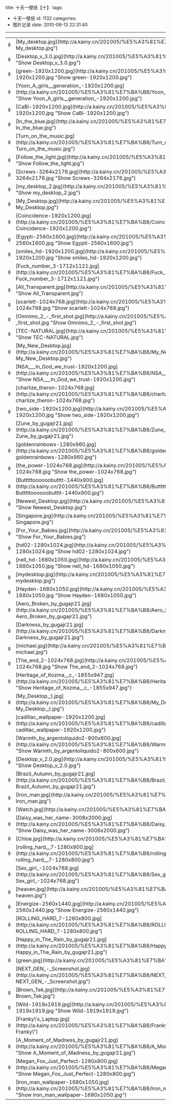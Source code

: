 title: 十天一壁纸【十】
tags:
  - 十天一壁纸
id: 1132
categories:
  - 图片记录
date: 2010-06-13 22:31:40
---

<table id="filelist">
<tbody>
<tr>
<td>◊</td>
<td>[My_desktop.jpg](http://a.kainy.cn/201005/%E5%A3%81%E7%BA%B8/My_desktop.jpg "Show My_desktop.jpg")</td>
<td>2.33 MB</td>
</tr>
<tr>
<td>◊</td>
<td>[Desktop_v_3.0.jpg](http://a.kainy.cn/201005/%E5%A3%81%E7%BA%B8/Desktop_v_3.0.jpg "Show Desktop_v_3.0.jpg")</td>
<td>514 Kb</td>
</tr>
<tr>
<td>◊</td>
<td>[green-1920x1200.jpg](http://a.kainy.cn/201005/%E5%A3%81%E7%BA%B8/green-1920x1200.jpg "Show green-1920x1200.jpg")</td>
<td>608 Kb</td>
</tr>
<tr>
<td>◊</td>
<td>[Yoon_A_girls__generation_-1920x1200.jpg](http://a.kainy.cn/201005/%E5%A3%81%E7%BA%B8/Yoon_A_girls__generation_-1920x1200.jpg "Show Yoon_A_girls__generation_-1920x1200.jpg")</td>
<td>370 Kb</td>
</tr>
<tr>
<td>◊</td>
<td>[CaBi-1920x1200.jpg](http://a.kainy.cn/201005/%E5%A3%81%E7%BA%B8/CaBi-1920x1200.jpg "Show CaBi-1920x1200.jpg")</td>
<td>1.83 MB</td>
</tr>
<tr>
<td>◊</td>
<td>[In_the_blue.jpg](http://a.kainy.cn/201005/%E5%A3%81%E7%BA%B8/In_the_blue.jpg "Show In_the_blue.jpg")</td>
<td>195 Kb</td>
</tr>
<tr>
<td>◊</td>
<td>[Turn_on_the_music.jpg](http://a.kainy.cn/201005/%E5%A3%81%E7%BA%B8/Turn_on_the_music.jpg "Show Turn_on_the_music.jpg")</td>
<td>2.47 MB</td>
</tr>
<tr>
<td>◊</td>
<td>[Follow_the_light.jpg](http://a.kainy.cn/201005/%E5%A3%81%E7%BA%B8/Follow_the_light.jpg "Show Follow_the_light.jpg")</td>
<td>117 Kb</td>
</tr>
<tr>
<td>◊</td>
<td>[Screws-3264x2176.jpg](http://a.kainy.cn/201005/%E5%A3%81%E7%BA%B8/Screws-3264x2176.jpg "Show Screws-3264x2176.jpg")</td>
<td>3.99 MB</td>
</tr>
<tr>
<td>◊</td>
<td>[my_desktop_2.jpg](http://a.kainy.cn/201005/%E5%A3%81%E7%BA%B8/my_desktop_2.jpg "Show my_desktop_2.jpg")</td>
<td>1.07 MB</td>
</tr>
<tr>
<td>◊</td>
<td>[My_Desktop.jpg](http://a.kainy.cn/201005/%E5%A3%81%E7%BA%B8/My_Desktop.jpg "Show My_Desktop.jpg")</td>
<td>384 Kb<!--more--></td>
</tr>
<tr>
<td>◊</td>
<td>[Coincidence-1920x1200.jpg](http://a.kainy.cn/201005/%E5%A3%81%E7%BA%B8/Coincidence-1920x1200.jpg "Show Coincidence-1920x1200.jpg")</td>
<td>763 Kb</td>
</tr>
<tr>
<td>◊</td>
<td>[Egypti-2560x1600.jpg](http://a.kainy.cn/201005/%E5%A3%81%E7%BA%B8/Egypti-2560x1600.jpg "Show Egypti-2560x1600.jpg")</td>
<td>917 Kb</td>
</tr>
<tr>
<td>◊</td>
<td>[smiles_hd-1920x1200.jpg](http://a.kainy.cn/201005/%E5%A3%81%E7%BA%B8/smiles_hd-1920x1200.jpg "Show smiles_hd-1920x1200.jpg")</td>
<td>973 Kb</td>
</tr>
<tr>
<td>◊</td>
<td>[Fuck_number_3-1712x1121.jpg](http://a.kainy.cn/201005/%E5%A3%81%E7%BA%B8/Fuck_number_3-1712x1121.jpg "Show Fuck_number_3-1712x1121.jpg")</td>
<td>2.18 MB</td>
</tr>
<tr>
<td>◊</td>
<td>[All_Transparent.jpg](http://a.kainy.cn/201005/%E5%A3%81%E7%BA%B8/All_Transparent.jpg "Show All_Transparent.jpg")</td>
<td>953 Kb</td>
</tr>
<tr>
<td>◊</td>
<td>[scarlett-1024x768.jpg](http://a.kainy.cn/201005/%E5%A3%81%E7%BA%B8/scarlett-1024x768.jpg "Show scarlett-1024x768.jpg")</td>
<td>159 Kb</td>
</tr>
<tr>
<td>◊</td>
<td>[Omnimo_2_-_first_shot.jpg](http://a.kainy.cn/201005/%E5%A3%81%E7%BA%B8/Omnimo_2_-_first_shot.jpg "Show Omnimo_2_-_first_shot.jpg")</td>
<td>157 Kb</td>
</tr>
<tr>
<td>◊</td>
<td>[TEC-NATURAL.jpg](http://a.kainy.cn/201005/%E5%A3%81%E7%BA%B8/TEC-NATURAL.jpg "Show TEC-NATURAL.jpg")</td>
<td>767 Kb</td>
</tr>
<tr>
<td>◊</td>
<td>[My_New_Desktop.jpg](http://a.kainy.cn/201005/%E5%A3%81%E7%BA%B8/My_New_Desktop.jpg "Show My_New_Desktop.jpg")</td>
<td>334 Kb</td>
</tr>
<tr>
<td>◊</td>
<td>[NSA___In_God_we_trust-1920x1200.jpg](http://a.kainy.cn/201005/%E5%A3%81%E7%BA%B8/NSA___In_God_we_trust-1920x1200.jpg "Show NSA___In_God_we_trust-1920x1200.jpg")</td>
<td>900 Kb</td>
</tr>
<tr>
<td>◊</td>
<td>[charlize_theron-1024x768.jpg](http://a.kainy.cn/201005/%E5%A3%81%E7%BA%B8/charlize_theron-1024x768.jpg "Show charlize_theron-1024x768.jpg")</td>
<td>292 Kb</td>
</tr>
<tr>
<td>◊</td>
<td>[two_side-1920x1200.jpg](http://a.kainy.cn/201005/%E5%A3%81%E7%BA%B8/two_side-1920x1200.jpg "Show two_side-1920x1200.jpg")</td>
<td>832 Kb</td>
</tr>
<tr>
<td>◊</td>
<td>[Zune_by_gugajr21.jpg](http://a.kainy.cn/201005/%E5%A3%81%E7%BA%B8/Zune_by_gugajr21.jpg "Show Zune_by_gugajr21.jpg")</td>
<td>369 Kb</td>
</tr>
<tr>
<td>◊</td>
<td>[goldenrainbows-1280x960.jpg](http://a.kainy.cn/201005/%E5%A3%81%E7%BA%B8/goldenrainbows-1280x960.jpg "Show goldenrainbows-1280x960.jpg")</td>
<td>654 Kb</td>
</tr>
<tr>
<td>◊</td>
<td>[the_power-1024x768.jpg](http://a.kainy.cn/201005/%E5%A3%81%E7%BA%B8/the_power-1024x768.jpg "Show the_power-1024x768.jpg")</td>
<td>235 Kb</td>
</tr>
<tr>
<td>◊</td>
<td>[Butttttoooooobutttt-1440x900.jpg](http://a.kainy.cn/201005/%E5%A3%81%E7%BA%B8/Butttttoooooobutttt-1440x900.jpg "Show Butttttoooooobutttt-1440x900.jpg")</td>
<td>298 Kb</td>
</tr>
<tr>
<td>◊</td>
<td>[Newest_Desktop.jpg](http://a.kainy.cn/201005/%E5%A3%81%E7%BA%B8/Newest_Desktop.jpg "Show Newest_Desktop.jpg")</td>
<td>166 Kb</td>
</tr>
<tr>
<td>◊</td>
<td>[Singapore.jpg](http://a.kainy.cn/201005/%E5%A3%81%E7%BA%B8/Singapore.jpg "Show Singapore.jpg")</td>
<td>455 Kb</td>
</tr>
<tr>
<td>◊</td>
<td>[For_Your_Babies.jpg](http://a.kainy.cn/201005/%E5%A3%81%E7%BA%B8/For_Your_Babies.jpg "Show For_Your_Babies.jpg")</td>
<td>1.91 MB</td>
</tr>
<tr>
<td>◊</td>
<td>[hd02-1280x1024.jpg](http://a.kainy.cn/201005/%E5%A3%81%E7%BA%B8/hd02-1280x1024.jpg "Show hd02-1280x1024.jpg")</td>
<td>588 Kb</td>
</tr>
<tr>
<td>◊</td>
<td>[nell_hd-1680x1050.jpg](http://a.kainy.cn/201005/%E5%A3%81%E7%BA%B8/nell_hd-1680x1050.jpg "Show nell_hd-1680x1050.jpg")</td>
<td>551 Kb</td>
</tr>
<tr>
<td>◊</td>
<td>[mydesktop.jpg](http://a.kainy.cn/201005/%E5%A3%81%E7%BA%B8/mydesktop.jpg "Show mydesktop.jpg")</td>
<td>583 Kb</td>
</tr>
<tr>
<td>◊</td>
<td>[Hayden-1680x1050.jpg](http://a.kainy.cn/201005/%E5%A3%81%E7%BA%B8/Hayden-1680x1050.jpg "Show Hayden-1680x1050.jpg")</td>
<td>1.03 MB</td>
</tr>
<tr>
<td>◊</td>
<td>[Aero_Broken_by_gugajr21.jpg](http://a.kainy.cn/201005/%E5%A3%81%E7%BA%B8/Aero_Broken_by_gugajr21.jpg "Show Aero_Broken_by_gugajr21.jpg")</td>
<td>447 Kb</td>
</tr>
<tr>
<td>◊</td>
<td>[Darkness_by_gugajr21.jpg](http://a.kainy.cn/201005/%E5%A3%81%E7%BA%B8/Darkness_by_gugajr21.jpg "Show Darkness_by_gugajr21.jpg")</td>
<td>141 Kb</td>
</tr>
<tr>
<td>◊</td>
<td>[michael.jpg](http://a.kainy.cn/201005/%E5%A3%81%E7%BA%B8/michael.jpg "Show michael.jpg")</td>
<td>231 Kb</td>
</tr>
<tr>
<td>◊</td>
<td>[The_end_2-1024x768.jpg](http://a.kainy.cn/201005/%E5%A3%81%E7%BA%B8/The_end_2-1024x768.jpg "Show The_end_2-1024x768.jpg")</td>
<td>316 Kb</td>
</tr>
<tr>
<td>◊</td>
<td>[Heritage_of_Kozma__c_-1855x947.jpg](http://a.kainy.cn/201005/%E5%A3%81%E7%BA%B8/Heritage_of_Kozma__c_-1855x947.jpg "Show Heritage_of_Kozma__c_-1855x947.jpg")</td>
<td>1.11 MB</td>
</tr>
<tr>
<td>◊</td>
<td>[My_Desktop_;).jpg](http://a.kainy.cn/201005/%E5%A3%81%E7%BA%B8/My_Desktop_%3B%29.jpg "Show My_Desktop_;).jpg")</td>
<td>60 Kb</td>
</tr>
<tr>
<td>◊</td>
<td>[cadillac_wallpaper-1920x1200.jpg](http://a.kainy.cn/201005/%E5%A3%81%E7%BA%B8/cadillac_wallpaper-1920x1200.jpg "Show cadillac_wallpaper-1920x1200.jpg")</td>
<td>438 Kb</td>
</tr>
<tr>
<td>◊</td>
<td>[Warmth_by_argentoliquido2-800x600.jpg](http://a.kainy.cn/201005/%E5%A3%81%E7%BA%B8/Warmth_by_argentoliquido2-800x600.jpg "Show Warmth_by_argentoliquido2-800x600.jpg")</td>
<td>234 Kb</td>
</tr>
<tr>
<td>◊</td>
<td>[Desktop_v_2.0.jpg](http://a.kainy.cn/201005/%E5%A3%81%E7%BA%B8/Desktop_v_2.0.jpg "Show Desktop_v_2.0.jpg")</td>
<td>328 Kb</td>
</tr>
<tr>
<td>◊</td>
<td>[Brazil_Autumn_by_gugajr21.jpg](http://a.kainy.cn/201005/%E5%A3%81%E7%BA%B8/Brazil_Autumn_by_gugajr21.jpg "Show Brazil_Autumn_by_gugajr21.jpg")</td>
<td>361 Kb</td>
</tr>
<tr>
<td>◊</td>
<td>[Iron_man.jpg](http://a.kainy.cn/201005/%E5%A3%81%E7%BA%B8/Iron_man.jpg "Show Iron_man.jpg")</td>
<td>456 Kb</td>
</tr>
<tr>
<td>◊</td>
<td>[Watch.jpg](http://a.kainy.cn/201005/%E5%A3%81%E7%BA%B8/Watch.jpg "Show Watch.jpg")</td>
<td>695 Kb</td>
</tr>
<tr>
<td>◊</td>
<td>[Daisy_was_her_name-3008x2000.jpg](http://a.kainy.cn/201005/%E5%A3%81%E7%BA%B8/Daisy_was_her_name-3008x2000.jpg "Show Daisy_was_her_name-3008x2000.jpg")</td>
<td>1.74 MB</td>
</tr>
<tr>
<td>◊</td>
<td>[Chloe.jpg](http://a.kainy.cn/201005/%E5%A3%81%E7%BA%B8/Chloe.jpg "Show Chloe.jpg")</td>
<td>1.8 MB</td>
</tr>
<tr>
<td>◊</td>
<td>[rolling_hard__7-1280x800.jpg](http://a.kainy.cn/201005/%E5%A3%81%E7%BA%B8/rolling_hard__7-1280x800.jpg "Show rolling_hard__7-1280x800.jpg")</td>
<td>461 Kb</td>
</tr>
<tr>
<td>◊</td>
<td>[Sex_girl_-1024x768.jpg](http://a.kainy.cn/201005/%E5%A3%81%E7%BA%B8/Sex_girl_-1024x768.jpg "Show Sex_girl_-1024x768.jpg")</td>
<td>86 Kb</td>
</tr>
<tr>
<td>◊</td>
<td>[heaven.jpg](http://a.kainy.cn/201005/%E5%A3%81%E7%BA%B8/heaven.jpg "Show heaven.jpg")</td>
<td>881 Kb</td>
</tr>
<tr>
<td>◊</td>
<td>[Energize-2560x1440.jpg](http://a.kainy.cn/201005/%E5%A3%81%E7%BA%B8/Energize-2560x1440.jpg "Show Energize-2560x1440.jpg")</td>
<td>1.84 MB</td>
</tr>
<tr>
<td>◊</td>
<td>[ROLLING_HARD_7-1280x800.jpg](http://a.kainy.cn/201005/%E5%A3%81%E7%BA%B8/ROLLING_HARD_7-1280x800.jpg "Show ROLLING_HARD_7-1280x800.jpg")</td>
<td>218 Kb</td>
</tr>
<tr>
<td>◊</td>
<td>[Happy_in_The_Rain_by_gugajr21.jpg](http://a.kainy.cn/201005/%E5%A3%81%E7%BA%B8/Happy_in_The_Rain_by_gugajr21.jpg "Show Happy_in_The_Rain_by_gugajr21.jpg")</td>
<td>572 Kb</td>
</tr>
<tr>
<td>◊</td>
<td>[green.jpg](http://a.kainy.cn/201005/%E5%A3%81%E7%BA%B8/green.jpg "Show green.jpg")</td>
<td>1.88 MB</td>
</tr>
<tr>
<td>◊</td>
<td>[NEXT_GEN_-_Screenshot.jpg](http://a.kainy.cn/201005/%E5%A3%81%E7%BA%B8/NEXT_GEN_-_Screenshot.jpg "Show NEXT_GEN_-_Screenshot.jpg")</td>
<td>3.3 MB</td>
</tr>
<tr>
<td>◊</td>
<td>[Brown_Tek.jpg](http://a.kainy.cn/201005/%E5%A3%81%E7%BA%B8/Brown_Tek.jpg "Show Brown_Tek.jpg")</td>
<td>140 Kb</td>
</tr>
<tr>
<td>◊</td>
<td>[Wild-1919x1919.jpg](http://a.kainy.cn/201005/%E5%A3%81%E7%BA%B8/Wild-1919x1919.jpg "Show Wild-1919x1919.jpg")</td>
<td>1.13 MB</td>
</tr>
<tr>
<td>◊</td>
<td>[Franky\'s_Laptop.jpg](http://a.kainy.cn/201005/%E5%A3%81%E7%BA%B8/Franky%5C%27s_Laptop.jpg "Show Franky\")</td>
<td>1.01 MB</td>
</tr>
<tr>
<td>◊</td>
<td>[A_Moment_of_Madness_by_gugajr21.jpg](http://a.kainy.cn/201005/%E5%A3%81%E7%BA%B8/A_Moment_of_Madness_by_gugajr21.jpg "Show A_Moment_of_Madness_by_gugajr21.jpg")</td>
<td>347 Kb</td>
</tr>
<tr>
<td>◊</td>
<td>[Megan_Fox_Just_Perfect-1280x800.jpg](http://a.kainy.cn/201005/%E5%A3%81%E7%BA%B8/Megan_Fox_Just_Perfect-1280x800.jpg "Show Megan_Fox_Just_Perfect-1280x800.jpg")</td>
<td>407 Kb</td>
</tr>
<tr>
<td>◊</td>
<td>[Iron_man_wallpaper-1680x1050.jpg](http://a.kainy.cn/201005/%E5%A3%81%E7%BA%B8/Iron_man_wallpaper-1680x1050.jpg "Show Iron_man_wallpaper-1680x1050.jpg")</td>
<td>0.98 MB</td>
</tr>
</tbody>
</table>